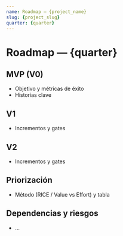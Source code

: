 ```yaml
---
name: Roadmap — {project_name}
slug: {project_slug}
quarter: {quarter}
---
```


# Roadmap — {quarter}

## MVP (V0)
- Objetivo y métricas de éxito
- Historias clave

## V1
- Incrementos y gates

## V2
- Incrementos y gates

## Priorización
- Método (RICE / Value vs Effort) y tabla

## Dependencias y riesgos
- ...
